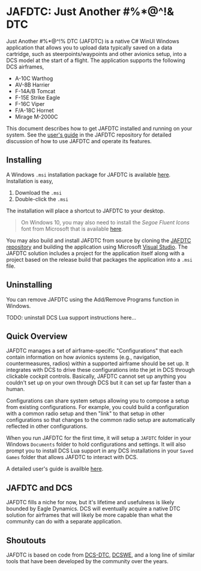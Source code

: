 # JAFDTC: Just Another #%*@^!& DTC

Just Another #%*@^!% DTC (JAFDTC) is a native C# WinUI Windows application that allows you to
upload data typically saved on a data cartridge, such as steerpoints/waypoints and other
avionics setup, into a DCS model at the start of a flight. The application supports the
following DCS airframes,

* A-10C Warthog
* AV-8B Harrier
* F-14A/B Tomcat
* F-15E Strike Eagle
* F-16C Viper
* F/A-18C Hornet
* Mirage M-2000C

This document describes how to get JAFDTC installed and running on your system. See the
[user's guide](https://github.com/51st-Vfw/JAFDTC/tree/master/doc)
in the JAFDTC repository for detailed discussion of how to use JAFDTC and operate its features.

## Installing

A Windows `.msi` installation package for JAFDTC is available
[here](TODO).
Installation is easy,

1. Download the `.msi`
2. Double-click the `.msi`

The installation will place a shortcut to JAFDTC to your desktop.

> On Windows 10, you may also need to install the *Segoe Fluent Icons* font from Microsoft
> that is available
> [here](https://learn.microsoft.com/en-us/windows/apps/design/downloads/#fonts).

You may also build and install JAFDTC from source by cloning the
[JAFDTC repository](https://github.com/51st-Vfw/JAFDTC)
and building the application using Microsoft
[Visual Studio](https://visualstudio.microsoft.com/vs/).
The JAFDTC solution includes a project for the application itself along with a project based
on the release build that packages the application into a `.msi` file.

## Uninstalling

You can remove JAFDTC using the Add/Remove Programs function in Windows.

TODO: uninstall DCS Lua support instructions here...

## Quick Overview

JAFDTC manages a set of airframe-specific "Configurations" that each contain information on how
avionics systems (e.g., navigation, countermeasures, radios) within a supported airframe should
be set up. It integrates with DCS to drive these configurations into the jet in DCS through
clickable cockpit controls. Basically, JAFDTC cannot set up anything you couldn't set up on your
own through DCS but it can set up far faster than a human.

Configurations can share system setups allowing you to compose a setup from existing
configurations. For example, you could build a configuration with a common radio setup and then
"link" to that setup in other configurations so that changes to the common radio setup are
automatically reflected in other configurations.

When you run JAFDTC for the first time, it will setup a `JAFDTC` folder in your Windows
`Documents` folder to hold configurations and settings. It will also prompt you to
install DCS Lua support in any DCS installations in your `Saved Games` folder that
allows JAFDTC to interact with DCS.

A detailed user's guide is availble
[here](https://github.com/51st-Vfw/JAFDTC/tree/master/doc).

## JAFDTC and DCS

JAFDTC fills a niche for now, but it's lifetime and usefulness is likely bounded by Eagle
Dynamics. DCS will eventually acquire a native DTC solution for airframes that will likely
be more capable than what the community can do with a separate application.

## Shoutouts

JAFDTC is based on code from
[DCS-DTC](https://github.com/the-paid-actor/dcs-dtc),
[DCSWE](https://github.com/51st-Vfw/DCSWaypointEditor),
and a long line of similar tools that have been developed by the community over the years.
